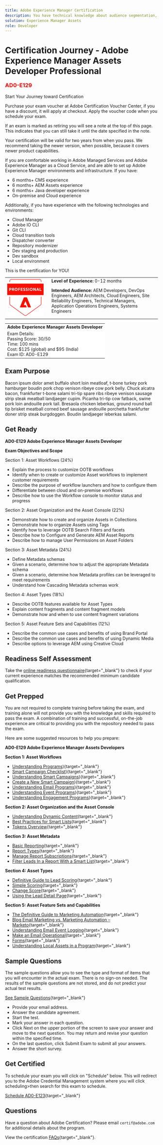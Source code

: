 ```yaml
---
title: Adobe Experience Manager Certification 
description: You have technical knowledge about audience segmentation, destination exports, and activation on real time basis for unified profiles that adhere to data and privacy regulations, customer data platforms (CDP) and knowledge of Adobe Experience Platform.
solution: Experience Manager Assets
role: Developer
---
```

# Certification Journey - Adobe Experience Manager Assets Developer Professional

<td><p align="left" style="font-size: large;font-weight: 700; color: red">AD0-E129</p>
    </td>
    <td

## Start Your Journey toward Certification

Purchase your exam voucher at Adobe Certification Voucher Center, if you have a discount, it will apply at checkout. Apply the voucher code when you schedule your exam.

If an exam is marked as retiring you will see a note at the top of this page. This indicates that you can still take it until the date specified in the note. 

Your certification will be valid for two years from when you pass. We recommend taking the newer version, when possible, because it covers newer product capabilities.

If you are comfortable working in Adobe Managed Services and Adobe Experience Manager as a Cloud Service, and are able to set up Adobe Experience Manager environments and infrastructure. If you have:

* 6 months+ CMS experience
* 6 months+ AEM Assets experience
* 6 months+ Java developer experience
* On-premise and Cloud experience

Additionally, if you have experience with the following technologies and environments:

* Cloud Manager
* Adobe IO CLI
* Git CLI
* Cloud transition tools
* Dispatcher converter
* Repository modernizer
* Dev staging and production
* Dev sandbox
* Local environment

This is the certification for YOU!

<table>
<tr  style="border: 0">
<td style="width: 160px;text-align: left">
  <img alt="Certification Badge" style="width: 120px" src="/help/certifications/assets/professional-badge.png" />
</td>
<td style="width: 400px;">
  <strong>Level of Experience: </strong> 0-12 months

  <strong>Intended Audience:</strong>
  AEM Developers, DevOps Engineers, AEM Architects, Cloud Engineers, Site Reliability Engineers, Technical Managers, Application Operations Engineers, Systems Engineers
</tr>
</table>

<table>
 <tr  style="border: 0;">
    <td> <strong>Adobe Experience Manager Assets Developer</strong> </td>
 </tr>

 <tr style="border: 0;background-color: white;">
    <td>
    Exam Details:<br>
    Passing Score: 30/50<br>
    Time: 100 mins<br>
    Cost: $125 (global) and $95 (India)<br>
    Exam ID: AD0-E129
    </td>
 </tr>

</table>

## Exam Purpose

Bacon ipsum dolor amet buffalo short loin meatloaf, t-bone turkey pork hamburger boudin pork chop venison ribeye cow pork belly. Chuck alcatra bacon, frankfurter t-bone salami tri-tip spare ribs ribeye venison sausage strip steak meatball landjaeger cupim. Picanha tri-tip cow fatback, swine pork loin andouille pork tail. Bresaola chicken leberkas, ground round ball tip brisket meatball corned beef sausage andouille porchetta frankfurter doner strip steak burgdoggen. Boudin landjaeger leberkas salami.

## Get Ready

**AD0-E129 Adobe Experience Manager Assets Developer**

**Exam Objectives and Scope**

Section 1: Asset Workflows (24%)
* Explain the process to customize OOTB workflows
* Identify when to create or customize Asset workflows to implement customer requirements
* Describe the purpose of workflow launchers and how to configure them
* Differentiate between cloud and on-premise workflows
* Describe how to use the Workflow console to monitor status and progress

Section 2: Asset Organization and the Asset Console (22%)
* Demonstrate how to create and organize Assets in Collections
* Demonstrate how to organize Assets using Tags
* Identify how to leverage OOTB Search Filters and facets
* Describe how to Configure and Generate AEM Asset Reports
* Describe how to manage User Permissions on Asset Folders

Section 3: Asset Metadata (24%)
* Define Metadata schemas
* Given a scenario, determine how to adjust the appropriate Metadata schema
* Given a scenario, determine how Metadata profiles can be leveraged to meet requirements
* Understand how Cascading Metadata schemas work

Section 4: Asset Types (18%)
* Describe OOTB features available for Asset Types
* Explain content fragments and content fragment models
* Demonstrate how and when to use content fragment variations

Section 5: Asset Feature Sets and Capabilities (12%)
* Describe the common use cases and benefits of using Brand Portal
* Describe the common use cases and benefits of using Dynamic Media
* Describe options to leverage AEM using Creative Cloud

## Readiness Self Assessment

Take the [online readiness questionnaire](https://scorpion.caveon.com/launchpad/ad-q-e208-readiness-questionnaire-for-adobe-analytics-business-practitioner-expert-exam-copy-b9x6ey/ad-q-e129-readiness-questionnaire-for-adobe-aem-assets-developer-professional-exam){target="_blank"} to check if your current experience matches the recommended minimum candidate qualification.

## Get Prepped

You are not required to complete training before taking the exam, and training alone will not provide you with the knowledge and skills required to pass the exam. A combination of training and successful, on-the-job experience are critical to providing you with the repository needed to pass the exam.

Here are some suggested resources to help you prepare:

**AD0-E129 Adobe Experience Manager Assets Developers**

**Section 1: Asset Workflows**

* [Understanding Programs](http://docs.marketo.com/display/public/DOCS/Understanding+Programs)){target="_blank"}
* [Smart Campaign Checklist](http://docs.marketo.com/display/public/DOCS/Smart+Campaign+Checklist)){target="_blank"}
* [Understanding Smart Campaigns](http://docs.marketo.com/display/public/DOCS/Understanding+Smart+Campaigns)){target="_blank"}
* [Create a New Smart Campaign](http://docs.marketo.com/display/public/DOCS/Create+a+New+Smart+Campaign)){target="_blank"}
* [Understanding Email Programs](http://docs.marketo.com/display/DOCS/Email+Programs)){target="_blank"}
* [Understanding Event Programs](http://docs.marketo.com/display/public/DOCS/Understanding+Event+Programs)){target="_blank"}
* [Understanding Engagement Programs](http://docs.marketo.com/display/public/DOCS/Understanding+Engagement+Programs)){target="_blank"}

**Section 2: Asset Organization and the Asset Console**

* [Understanding Dynamic Content](http://docs.marketo.com/display/DOCS/Understanding+Dynamic+Content){target="_blank"}
* [Best Practices for Smart Lists](http://docs.marketo.com/display/DOCS/Best+Practices+for+Smart+Lists){target="_blank"}
* [Tokens Overview](http://docs.marketo.com/display/DOCS/Tokens+Overview){target="_blank"}

**Section 3: Asset Metadata**

* [Basic Reporting](http://docs.marketo.com/display/public/DOCS/Reporting){target="_blank"}
* [Report Types](http://docs.marketo.com/display/DOCS/Report+Types){target="_blank"}
* [Manage Report Subscriptions](http://docs.marketo.com/display/public/DOCS/Manage+Report+Subscriptions){target="_blank"}
* [Filter Leads In a Report With a Smart List](http://docs.marketo.com/display/public/DOCS/Filter+Leads+in+a+Report+with+a+Smart+List){target="_blank"}


**Section 4: Asset Types**

* [Definitive Guide to Lead Scoring](https://www.marketo.com/definitive-guides/lead-scoring/){target="_blank"}
* [Simple Scoring](http://docs.marketo.com/display/public/DOCS/Simple+Scoring){target="_blank"}
* [Change Score](http://docs.marketo.com/display/DOCS/Change+Score){target="_blank"}
* [Using the Lead Detail Page](http://docs.marketo.com/display/DOCS/Using+the+Lead+Detail+Page){target="_blank"}

**Section 5: Asset Feature Sets and Capabilities**

* [The Definitive Guide to Marketing Automation](https://www.marketo.com/definitive-guides/marketing-automation/){target="_blank"}
* [Blog Email Marketing vs. Marketing Automation – Marketo](http://blog.marketo.com/2012/11/what-is-the-difference-between-email-marketing-and-marketing-automation.html){target="_blank"}
* [Understanding Email Event Logging](http://docs.marketo.com/display/DOCS/Understanding+Email+Event+Logging){target="_blank"}
* [Make an Email Operational](http://docs.marketo.com/display/DOCS/Make+an+Email+Operational){target="_blank"}
* [Forms](http://docs.marketo.com/display/DOCS/Forms){target="_blank"}
* [Understanding Local Assets in a Program](http://docs.marketo.com/display/DOCS/Understanding+Local+Assets+in+a+Program){target="_blank"}

## Sample Questions

The sample questions allow you to see the type and format of items that you will encounter in the actual exam. There is no sign-on needed. The results of the sample questions are not stored, and do not predict your actual test results.

[See Sample Questions](https://scorpion.caveon.com/launchpad/ad0-e129-adobe-experience-manager-assets-developer-professional-copy-ms27zq){target="_blank"}

* Provide your email address.
* Answer the candidate agreement.
* Start the test.
* Mark your answer in each question.
* Click Next on the upper portion of the screen to save your answer and move to the next question. You may return and revise your question within the specified time.
* On the last question, click Submit Exam to submit all your answers.
* Answer the short survey.

## Get Certified

To schedule your exam you will click on "Schedule" below. This will redirect you to the Adobe Credential Management system where you will click scheduling>then search for this exam to schedule.

[Schedule AD0-E123](https://learning.adobe.com/api.certify.json){target="_blank"}

## Questions

Have a question about Adobe Certification? Please email `certif@adobe.com` for additional details about the program.

View the certification [FAQs](https://solutionpartners.adobe.com/solution-partners/training_and_certification/certification/certification_faq.html#){target="_blank"}.
